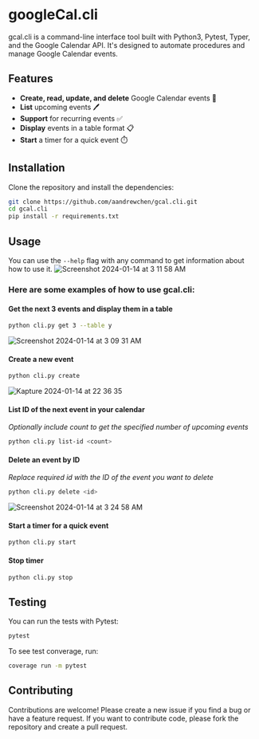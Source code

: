 # googleCal.cli

gcal.cli is a command-line interface tool built with Python3, Pytest, Typer, and the Google Calendar API. It's designed to automate procedures and manage Google Calendar events.

## Features

- **Create, read, update, and delete** Google Calendar events 📅
- **List** upcoming events 🖊️
- **Support** for recurring events ✅
- **Display** events in a table format 📋
- **Start** a timer for a quick event ⏱️ 

## Installation

Clone the repository and install the dependencies:

```bash
git clone https://github.com/aandrewchen/gcal.cli.git
cd gcal.cli
pip install -r requirements.txt
```

## Usage
You can use the `--help` flag with any command to get information about how to use it.
![Screenshot 2024-01-14 at 3 11 58 AM](https://github.com/aandrewchen/gcal.cli/assets/125727520/0369b174-f370-4634-8ba2-426b77185991)

### Here are some examples of how to use gcal.cli:

#### Get the next 3 events and display them in a table
```bash
python cli.py get 3 --table y
```
![Screenshot 2024-01-14 at 3 09 31 AM](https://github.com/aandrewchen/gcal.cli/assets/125727520/211789ec-b5a7-4c59-b4e8-650c653479f1)

#### Create a new event
```bash
python cli.py create
```
![Kapture 2024-01-14 at 22 36 35](https://github.com/aandrewchen/googleCal.cli/assets/125727520/80f6e414-73ff-4126-a218-b6f7cd00848c)

#### List ID of the next event in your calendar
*Optionally include count to get the specified number of upcoming events*
```bash
python cli.py list-id <count>
```

#### Delete an event by ID
*Replace required id with the ID of the event you want to delete*
```bash
python cli.py delete <id>
```
![Screenshot 2024-01-14 at 3 24 58 AM](https://github.com/aandrewchen/gcal.cli/assets/125727520/37438305-0044-4f4a-99c2-27bc9e41dabc)

#### Start a timer for a quick event
```bash
python cli.py start
```

#### Stop timer
```bash
python cli.py stop
```

## Testing
You can run the tests with Pytest:
```bash
pytest
```
To see test converage, run:
```bash
coverage run -m pytest
```

## Contributing
Contributions are welcome! Please create a new issue if you find a bug or have a feature request. If you want to contribute code, please fork the repository and create a pull request.
